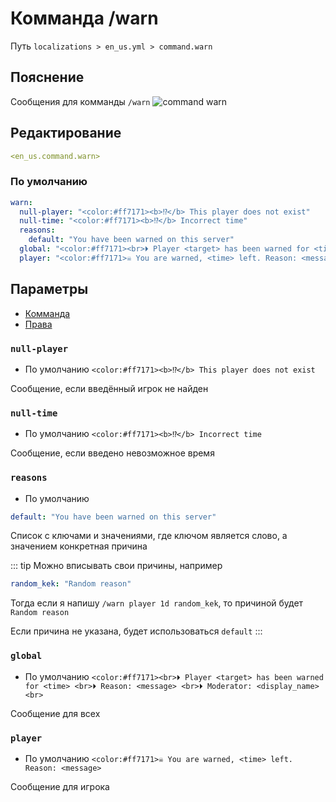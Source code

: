 # Комманда /warn
Путь `localizations > en_us.yml > command.warn`

## Пояснение
Сообщения для комманды `/warn`
![command warn](/commandwarn.png)

## Редактирование
```yaml
<en_us.command.warn>
```

### По умолчанию
```yaml
warn:
  null-player: "<color:#ff7171><b>⁉</b> This player does not exist"
  null-time: "<color:#ff7171><b>⁉</b> Incorrect time"
  reasons:
    default: "You have been warned on this server"
  global: "<color:#ff7171><br>⏵ Player <target> has been warned for <time> <br>⏵ Reason: <message> <br>⏵ Moderator: <display_name><br>"
  player: "<color:#ff7171>☠ You are warned, <time> left. Reason: <message>"
```

## Параметры

- [Комманда](/ru/command/warn/)
- [Права](/ru/permission/command/warn/)

### `null-player`
- По умолчанию `<color:#ff7171><b>⁉</b> This player does not exist`

Сообщение, если введённый игрок не найден

### `null-time`
- По умолчанию `<color:#ff7171><b>⁉</b> Incorrect time`

Сообщение, если введено невозможное время

### `reasons`
- По умолчанию
```yaml
default: "You have been warned on this server"
```

Список с ключами и значениями, где ключом является слово, а значением конкретная причина

::: tip Можно вписывать свои причины, например
```yaml
random_kek: "Random reason"
```
Тогда если я напишу `/warn player 1d random_kek`, то причиной будет `Random reason`

Если причина не указана, будет использоваться `default`
:::

### `global`
- По умолчанию `<color:#ff7171><br>⏵ Player <target> has been warned for <time> <br>⏵ Reason: <message> <br>⏵ Moderator: <display_name><br>`

Сообщение для всех

### `player`
- По умолчанию `<color:#ff7171>☠ You are warned, <time> left. Reason: <message>`

Сообщение для игрока

